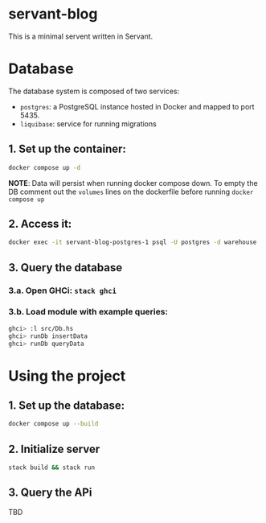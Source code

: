 # servant-blog

This is a minimal servent written in Servant.

# Database

The database system is composed of two services:

- `postgres`: a PostgreSQL instance hosted in Docker and mapped to port 5435. 
- `liquibase`: service for running migrations

## 1. Set up the container:

```bash
docker compose up -d
```

**NOTE**: Data will persist when running docker compose down. To empty the DB comment out the `volumes` lines on 
the dockerfile before running `docker compose up`

## 2. Access it:

```bash
docker exec -it servant-blog-postgres-1 psql -U postgres -d warehouse
```

## 3. Query the database

### 3.a. Open GHCi: `stack ghci`
### 3.b. Load module with example queries: 

```bash
ghci> :l src/Db.hs
ghci> runDb insertData
ghci> runDb queryData
```

# Using the project

## 1. Set up the database:

```bash
docker compose up --build
```

## 2. Initialize server

```bash
stack build && stack run
```

## 3. Query the APi

TBD